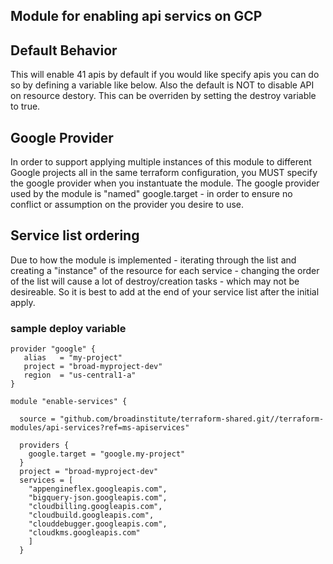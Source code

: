 ## Module for enabling api servics on GCP

## Default Behavior
This will enable 41 apis by default if you would like specify apis you can do so by defining a variable like below.  Also the default is NOT to disable API on resource destory.  This can be overriden by setting the destroy variable to true.

## Google Provider
In order to support applying multiple instances of this module to different Google projects all in the same terraform configuration, you MUST specify the google provider when you instantuate the module.  The google provider used by the module is "named" google.target - in order to ensure no conflict or assumption on the provider you desire to use.

## Service list ordering
Due to how the module is implemented - iterating through the list and creating a "instance" of the resource for each service - changing the order of the list will cause a lot of destroy/creation tasks - which may not be desireable.  So it is best to add at the end of your service list after the initial apply.

### sample deploy variable
```
provider "google" {
   alias   = "my-project"
   project = "broad-myproject-dev"
   region  = "us-central1-a"
}

module "enable-services" {

  source = "github.com/broadinstitute/terraform-shared.git//terraform-modules/api-services?ref=ms-apiservices"

  providers {
    google.target = "google.my-project"
  }
  project = "broad-myproject-dev"
  services = [
    "appengineflex.googleapis.com",
    "bigquery-json.googleapis.com",
    "cloudbilling.googleapis.com",
    "cloudbuild.googleapis.com",
    "clouddebugger.googleapis.com",
    "cloudkms.googleapis.com"
    ]
  }
 ```
